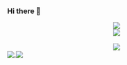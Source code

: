 ### Hi there 👋

<!--
**sslgm/sslgm** is a ✨ _special_ ✨ repository because its `README.md` (this file) appears on your GitHub profile.

Here are some ideas to get you started:

- 🔭 I’m currently working on ...
- 🌱 I’m currently learning ...
- 👯 I’m looking to collaborate on ...
- 🤔 I’m looking for help with ...
- 💬 Ask me about ...
- 📫 How to reach me: ...
- 😄 Pronouns: ...
- ⚡ Fun fact: ...
-->

<div align="center" href="https://github.com/sslgm">
  <img align="center" src="https://github-readme-stats.vercel.app/api/top-langs?username=sslgm&repo=&theme=vue&show_icons=true&hide_title=true&card_width=1024px&repo=github-readme-stats" />
</div>
<div align="center" href="https://github.com/sslgm">
  <img align="center" src="https://github-readme-stats.vercel.app/api/pin/?username=sslgm&theme=vue&repo=github-readme-stats" />
</div>
</br>
<div align="center" href="https://github.com/sslgm">
  <img align="center" src="https://activity-graph.herokuapp.com/graph?username=sslgm&theme=github">
</div>

<a href="https://github.com/anuraghazra/github-readme-stats">
  <img align="center" src="https://github-readme-stats.vercel.app/api/pin/?username=sslgm&theme=buefy" />
</a>
<a href="https://github.com/anuraghazra/anuraghazra.github.io">
  <img align="center" src="https://github-readme-stats.vercel.app/api/pin/?username=sslgm&theme=vue" />
</a>
